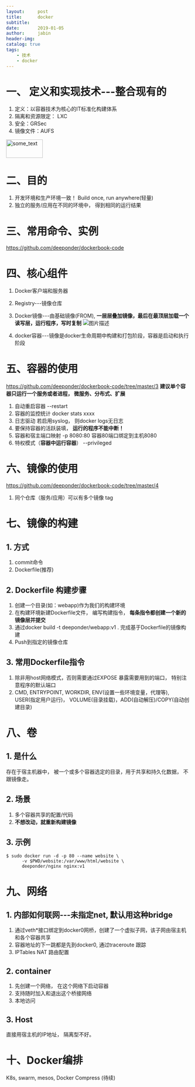 ```yaml
---
layout:     post
title:      docker
subtitle:   
date:       2019-01-05
author:     jabin
header-img: 
catalog: true
tags:
    - 技术
    - docker
---
```


# 一、 定义和实现技术---整合现有的
1. 定义：以容器技术为核心的IT标准化构建体系
2. 隔离和资源限定： LXC
3. 安全：GRSec
4. 镜像文件：AUFS
<img src="https://deeponder.github.io/img/docker-cli-svr.png" width="100" height="50" alt="some_text">


# 二、目的
1. 开发环境和生产环境一致！ Build once, run anywhere(轻量)
2. 独立的服务/应用在不同的环境中， 得到相同的运行结果

# 三、常用命令、实例
https://github.com/deeponder/dockerbook-code

# 四、核心组件
1. Docker客户端和服务器
2. Registry---镜像仓库
3. Docker镜像---由基础镜像(FROM), **一层层叠加镜像，最后在最顶层加载一个读写层，运行程序，写时复制**
![图片描述](https://deeponder.github.io/img/docker-image-layers.png)

4. docker容器---镜像是docker生命周期中构建和打包阶段，容器是启动和执行阶段
	
# 五、容器的使用
https://github.com/deeponder/dockerbook-code/tree/master/3
**建议单个容器只运行一个服务或者进程， 微服务、分布式、扩展**
1. 自动重启容器  --restart
2. 容器的监控统计   docker stats xxxx
3. 日志驱动  若启用syslog， 则docker logs无日志
4. 要保持容器的活跃装填， **运行的程序不能中断！**
5. 容器和宿主端口映射 -p 8080:80   容器80端口绑定到主机8080
6. 特权模式（**容器中运行容器**）  --privileged

# 六、镜像的使用
https://github.com/deeponder/dockerbook-code/tree/master/4
1. 同个仓库（服务/应用）可以有多个镜像  tag

# 七、镜像的构建
## 1. 方式
1. commit命令
2. Dockerfile(推荐)

## 2. Dockerfile 构建步骤
1. 创建一个目录(如：webapp)作为我们的构建环境
2. 在构建环境新建Dockerfile文件， 编写构建指令， **每条指令都创建一个新的镜像层并提交**
3. 通过docker build -t deeponder/webapp:v1 .  完成基于Dockerfile的镜像构建
4. Push到指定的镜像仓库

## 3. 常用Dockerfile指令
1. 除非用host网络模式，否则需要通过EXPOSE 暴露需要用到的端口， 特别注意程序的默认端口
2. CMD, ENTRYPOINT, WORKDIR, ENV(设置一些环境变量，代理等), USER(指定用户运行)， VOLUME(目录挂载)，ADD(自动解压)/COPY(自动创建目录) 

# 八、卷
## 1. 是什么
存在于宿主机器中， 被一个或多个容器选定的目录，用于共享和持久化数据， 不跟镜像走。 
## 2. 场景
1. 多个容器共享的配置/代码
2. **不想改动，就重新构建镜像**

## 3. 示例
```
$ sudo docker run -d -p 80 --name website \
	  -v $PWD/website:/var/www/html/website \
	  deeponder/nginx nginx:v1
```

# 九、网络
## 1. 内部如何联网---未指定net, 默认用这种bridge
1. 通过veth*接口绑定到docker0网桥，创建了一个虚拟子网，该子网由宿主机和各个容器共享
2. 容器地址的下一跳都是先到docker0, 通过traceroute 跟踪
3. IPTables NAT 路由配置

## 2. container
1. 先创建一个网络， 在这个网络下启动容器
2. 支持随时加入和退出这个桥接网络
3. 本地访问

## 3. Host
直接用宿主机的IP地址， 隔离型不好。

# 十、Docker编排 
K8s, swarm, mesos, Docker Compress (待续)

